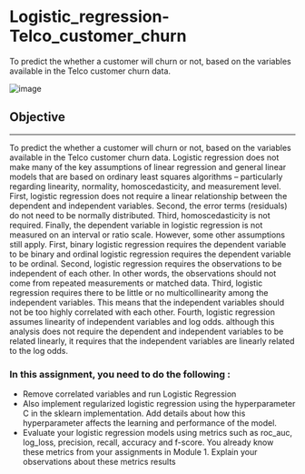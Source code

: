 # Logistic_regression-Telco_customer_churn
To predict the whether a customer will churn or not, based on the variables available in the Telco customer churn data.

![image](https://github.com/rafiddeshmukh/Logistic_regression-Telco_customer_churn/assets/52603382/50469907-8563-4d5e-bc95-e9695d695e38)


## Objective
------

To predict the whether a customer will churn or not, based on the variables available in the Telco customer churn data.
Logistic regression does not make many of the key assumptions of linear regression and general linear models that are based on ordinary least squares algorithms – particularly regarding linearity, normality, homoscedasticity, and measurement level.
First, logistic regression does not require a linear relationship between the dependent and independent variables. Second, the error terms (residuals) do not need to be normally distributed. Third, homoscedasticity is not required. Finally, the dependent variable in logistic regression is not measured on an interval or ratio scale.
However, some other assumptions still apply.
First, binary logistic regression requires the dependent variable to be binary and ordinal logistic regression requires the dependent variable to be ordinal.
Second, logistic regression requires the observations to be independent of each other. In other words, the observations should not come from repeated measurements or matched data.
Third, logistic regression requires there to be little or no multicollinearity among the independent variables. This means that the independent variables should not be too highly correlated with each other.
Fourth, logistic regression assumes linearity of independent variables and log odds. although this analysis does not require the dependent and independent variables to be related linearly, it requires that the independent variables are linearly related to the log odds.


### In this assignment, you need to do the following :
* Remove correlated variables and run Logistic Regression
* Also implement regularized logistic regression using the hyperparameter C in the sklearn implementation. Add details about how this hyperparameter affects the learning and performance of the model.
* Evaluate your logistic regression models using metrics such as roc_auc, log_loss, precision, recall, accuracy and f-score. You already know these metrics from your assignments in Module 1. Explain your observations about these metrics results
